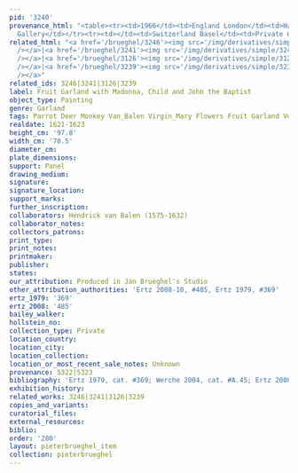 ```yaml
---
pid: '3240'
provenance_html: "<table><tr><td>1966</td><td>England London</td><td>Hallsborough
  Gallery</td></tr><tr><td></td><td>Switzerland Basel</td><td>Private Collection</td></tr></table>"
related_html: "<a href='/brueghel/3246'><img src='/img/derivatives/simple/3246/thumbnail.jpg'
  /></a>|<a href='/brueghel/3241'><img src='/img/derivatives/simple/3241/thumbnail.jpg'
  /></a>|<a href='/brueghel/3126'><img src='/img/derivatives/simple/3126/thumbnail.jpg'
  /></a>|<a href='/brueghel/3239'><img src='/img/derivatives/simple/3239/thumbnail.jpg'
  /></a>"
related_ids: 3246|3241|3126|3239
label: Fruit Garland with Madonna, Child and John the Baptist
object_type: Painting
genre: Garland
tags: Parrot Deer Monkey Van_Balen Virgin_Mary Flowers Fruit Garland Vegetables
realdate: 1621-1623
height_cm: '97.8'
width_cm: '70.5'
diameter_cm:
plate_dimensions:
support: Panel
drawing_medium:
signature:
signature_location:
support_marks:
further_inscription:
collaborators: Hendrick van Balen (1575-1632)
collaborator_notes:
collectors_patrons:
print_type:
print_notes:
printmaker:
publisher:
states:
our_attribution: Produced in Jan Brueghel's Studio
other_attribution_authorities: 'Ertz 2008-10, #485, Ertz 1979, #369'
ertz_1979: '369'
ertz_2008: '485'
bailey_walker:
hollstein_no:
collection_type: Private
location_country:
location_city:
location_collection:
location_or_most_recent_sale_notes: Unknown
provenance: 5322|5323
bibliography: 'Ertz 1979, cat. #369; Werche 2004, cat. #A.45; Ertz 2008-10, cat. #485'
exhibition_history:
related_works: 3246|3241|3126|3239
copies_and_variants:
curatorial_files:
external_resources:
biblio:
order: '280'
layout: pieterbrueghel_item
collection: pieterbrueghel
---
```

